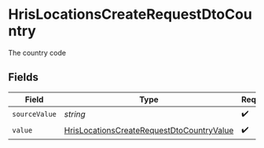 # HrisLocationsCreateRequestDtoCountry

The country code


## Fields

| Field                                                                                                         | Type                                                                                                          | Required                                                                                                      | Description                                                                                                   |
| ------------------------------------------------------------------------------------------------------------- | ------------------------------------------------------------------------------------------------------------- | ------------------------------------------------------------------------------------------------------------- | ------------------------------------------------------------------------------------------------------------- |
| `sourceValue`                                                                                                 | *string*                                                                                                      | :heavy_check_mark:                                                                                            | N/A                                                                                                           |
| `value`                                                                                                       | [HrisLocationsCreateRequestDtoCountryValue](../../models/shared/hrislocationscreaterequestdtocountryvalue.md) | :heavy_check_mark:                                                                                            | N/A                                                                                                           |